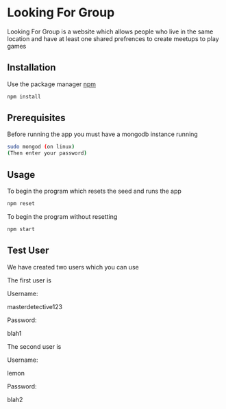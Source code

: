 # Looking For Group
Looking For Group is a website which allows people who live in the same location and have at least one shared prefrences to create meetups to play games
## Installation
Use the package manager [npm](https://www.npmjs.com/)
```bash
npm install
```
## Prerequisites
Before running the app you must have a mongodb instance running
```bash
sudo mongod (on linux)
(Then enter your password)
```
## Usage
To begin the program which resets the seed and runs the app
```bash
npm reset
```
To begin the program without resetting 
```bash
npm start
```
## Test User
We have created two users which you can use 

The first user is 

Username:

masterdetective123

Password:

blah1

The second user is 

Username:

lemon

Password:

blah2

